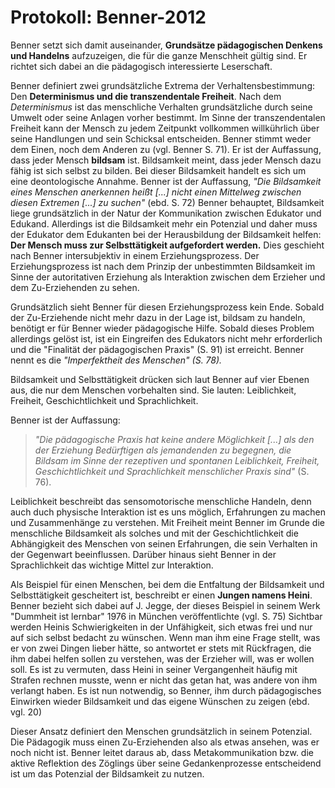 # Protokoll: Benner-2012

<!-- TODO: VK Wie steht Benner im Zusammenhang mit dem Kurstehema? -->

Benner setzt sich damit auseinander, **Grundsätze pädagogischen Denkens und Handelns** aufzuzeigen, die für die ganze Menschheit gültig sind.
Er richtet sich dabei an die pädagogisch interessierte Leserschaft.

Benner definiert zwei grundsätzliche Extrema der Verhaltensbestimmung: Den **Determinismus und die transzendentale Freiheit**.
Nach dem *Determinismus* ist das menschliche Verhalten grundsätzliche durch seine Umwelt oder seine Anlagen vorher bestimmt.
Im Sinne der transzendentalen Freiheit kann der Mensch zu jedem Zeitpunkt vollkommen willkührlich über seine Handlungen und sein Schicksal entscheiden.
Benner stimmt weder dem Einen, noch dem Anderen zu (vgl. Benner S. 71).
Er ist der Auffassung, dass jeder Mensch **bildsam** ist.
Bildsamkeit meint, dass jeder Mensch dazu fähig ist sich selbst zu bilden.
Bei dieser Bildsamkeit handelt es sich um eine deontologische Annahme.
Benner  ist der Auffassung, *"Die Bildsamkeit eines Menschen anerkennen  heißt [...] nicht einen Mittelweg zwischen diesen Extremen [...] zu suchen"* (ebd. S. 72)
Benner behauptet, Bildsamkeit liege grundsätzlich in der Natur der Kommunikation zwischen Edukator und Edukand.
Allerdings ist die Bildsamkeit mehr ein Potenzial und daher muss der Edukator dem Edukanten bei der Herausbildung der Bildsamkeit helfen: **Der Mensch muss zur Selbsttätigkeit aufgefordert werden.**
Dies geschieht nach Benner intersubjektiv in einem Erziehungsprozess.
Der Erziehungsprozess ist nach dem Prinzip der unbestimmten Bildsamkeit im Sinne der autoritativen Erziehung als Interaktion zwischen dem Erzieher und dem Zu-Erziehenden zu sehen.

Grundsätzlich sieht Benner für diesen Erziehungsprozess kein Ende.
Sobald der Zu-Erziehende nicht mehr dazu in der Lage ist, bildsam zu handeln, benötigt er für Benner wieder pädagogische Hilfe.
Sobald dieses Problem allerdings gelöst ist, ist ein Eingreifen des Edukators nicht mehr erforderlich und die "Finalität der pädagogischen Praxis" (S. 91) ist erreicht.
Benner nennt es die *"Imperfektheit des Menschen" (S. 78).*

Bildsamkeit und Selbsttätigkeit drücken sich laut Benner auf vier Ebenen aus, die nur dem Menschen vorbehalten sind.
Sie lauten: Leiblichkeit, Freiheit, Geschichtlichkeit und Sprachlichkeit.

Benner ist der Auffassung:
>*"Die pädagogische Praxis hat keine andere Möglichkeit [...] als den der Erziehung Bedürftigen als jemandenden zu begegnen, die Bildsam im Sinne der rezeptiven und spontanen Leiblichkeit, Freiheit, Geschichtlichkeit und Sprachlichkeit menschlicher Praxis sind"* (S. 76).

Leiblichkeit beschreibt das sensomotorische menschliche Handeln, denn auch duch physische Interaktion ist es uns möglich, Erfahrungen zu machen und Zusammenhänge zu verstehen.
Mit Freiheit meint Benner im Grunde die menschliche Bildsamkeit als solches und mit der Geschichtlichkeit die Abhängigkeit des Menschen von seinen Erfahrungen, die sein Verhalten in der Gegenwart beeinflussen.
Darüber hinaus sieht Benner in der Sprachlichkeit das wichtige Mittel zur Interaktion.

Als Beispiel für einen Menschen, bei dem die Entfaltung der Bildsamkeit und Selbsttätigkeit gescheitert ist, beschreibt er einen **Jungen namens Heini**.
Benner bezieht sich dabei auf J. Jegge, der dieses Beispiel in seinem Werk "Dummheit ist lernbar" 1976 in München veröffentlichte (vgl. S. 75)
Sichtbar werden Heinis Schwierigkeiten in der Unfähigkeit, sich etwas frei und nur auf sich selbst bedacht zu wünschen.
Wenn man ihm eine Frage stellt, was er von zwei Dingen lieber hätte, so antwortet er stets mit Rückfragen, die ihm dabei helfen sollen zu verstehen, was der Erzieher will, was er wollen soll.
Es ist zu vermuten, dass Heini in seiner Vergangenheit häufig mit Strafen rechnen musste, wenn er nicht das getan hat, was andere von ihm verlangt haben.
Es ist nun notwendig, so Benner, ihm durch pädagogisches Einwirken wieder Bildsamkeit und das eigene Wünschen zu zeigen (ebd. vgl. 20)

Dieser Ansatz definiert den Menschen grundsätzlich in seinem Potenzial.
Die Pädagogik muss einen Zu-Erziehenden also als etwas ansehen, was er noch nicht ist.
Benner leitet daraus ab, dass Metakommunikation bzw. die aktive Reflektion des Zöglings über seine Gedankenprozesse entscheidend ist um das Potenzial der Bildsamkeit zu nutzen.
